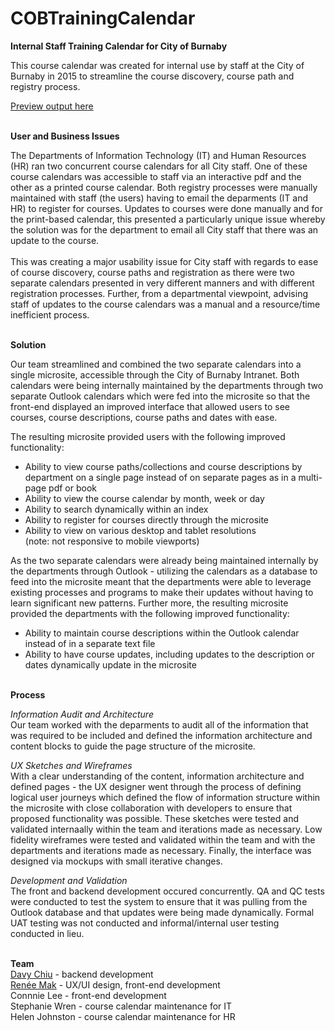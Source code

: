 # COBTrainingCalendar
<b>Internal Staff Training Calendar for City of Burnaby</b>

This course calendar was created for internal use by staff at the City of Burnaby in 2015 to streamline the course discovery, course path and registry process.

<a href="https://cdn.rawgit.com/renbot/COBTrainingCalendar/master/entry.html#/" target="_blank">Preview output here</a>

<br>
<b>User and Business Issues</b>

The Departments of Information Technology (IT) and Human Resources (HR) ran two concurrent course calendars for all City staff. One of these course calendars was accessible to staff via an interactive pdf and the other as a printed course calendar. Both registry processes were manually maintained with staff (the users) having to email the deparments (IT and HR) to register for courses. Updates to courses were done manually and for the print-based calendar, this presented a particularly unique issue whereby the solution was for the department to email all City staff that there was an update to the course. 
<br><br>This was creating a major usability issue for City staff with regards to ease of course discovery, course paths and registration as there were two separate calendars presented in very different manners and with different registration processes. Further, from a departmental viewpoint, advising staff of updates to the course calendars was a manual and a resource/time inefficient process. 


<br>
<b>Solution</b><br>

Our team streamlined and combined the two separate calendars into a single microsite, accessible through the City of Burnaby Intranet. Both calendars were being internally maintained by the departments through two separate Outlook calendars which were fed into the microsite so that the front-end displayed an improved interface that allowed users to see courses, course descriptions, course paths and dates with ease. 

The resulting microsite provided users with the following improved functionality:

<ul>
<li>Ability to view course paths/collections and course descriptions by department on a single page instead of on separate pages as in a multi-page pdf or book</li>
<li>Ability to view the course calendar by month, week or day</li>
<li>Ability to search dynamically within an index</li>
<li>Ability to register for courses directly through the microsite</li>
<li>Ability to view on various desktop and tablet resolutions <br>(note: not responsive to mobile viewports) </li>
</ul>

As the two separate calendars were already being maintained internally by the departments through Outlook - utilizing the calendars as a database to feed into the microsite meant that the departments were able to leverage existing processes and programs to make their updates without having to learn significant new patterns. Further more, the resulting microsite provided the departments with the following improved functionality:

<ul>
<li>Ability to maintain course descriptions within the Outlook calendar instead of in a separate text file</li>
<li>Ability to have course updates, including updates to the description or dates dynamically update in the microsite</li>
</ul>


<br>
<b>Process</b><br>

<i>Information Audit and Architecture</i><br>
Our team worked with the deparments to audit all of the information that was required to be included and defined the information architecture and content blocks to guide the page structure of the microsite. 

<i>UX Sketches and Wireframes</i><br>
With a clear understanding of the content, information architecture and defined pages - the UX designer went through the process of defining logical user journeys which defined the flow of information structure within the microsite with close collaboration with developers to ensure that proposed functionality was possible. These sketches were tested and validated internaally within the team and iterations made as necessary. Low fidelity wireframes were tested and validated within the team and with the departments and iterations made as necessary. Finally, the interface was designed via mockups with small iterative changes.

<i>Development and Validation</i><br>
The front and backend development occured concurrently. QA and QC tests were conducted to test the system to ensure that it was pulling from the Outlook database and that updates were being made dynamically. Formal UAT testing was not conducted and informal/internal user testing conducted in lieu. 



<br>
<b>Team</b>
<br>
<a href="https://github.com/davychiu" target="_blank">Davy Chiu</a> - backend development<br>
<a href="http://www.reneemak.com" target="_blank">Renée Mak</a> - UX/UI design, front-end development<br>
Connnie Lee - front-end development<br>
Stephanie Wren - course calendar maintenance for IT<br>
Helen Johnston - course calendar maintenance for HR
